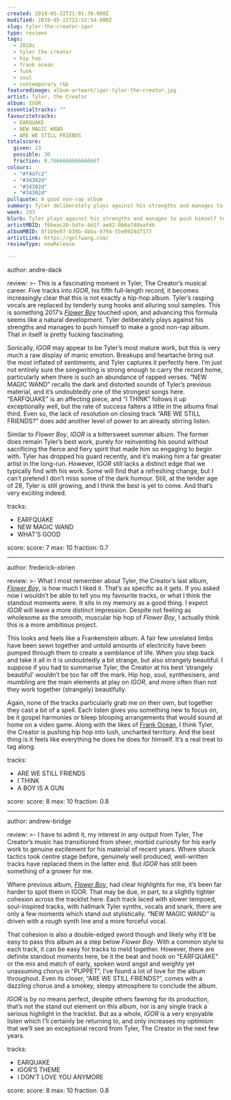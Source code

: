 ```yaml
---
created: 2019-05-22T21:01:39.000Z
modified: 2019-05-22T22:52:54.000Z
slug: tyler-the-creator-igor
type: reviews
tags:
  - 2010s
  - tyler the creator
  - hip hop
  - frank ocean
  - funk
  - soul
  - contemporary r&b
featuredimage: album-artwork/igor-tyler-the-creator.jpg
artist: Tyler, the Creator
album: IGOR
essentialtracks: ""
favouritetracks:
  - EARQUAKE
  - NEW MAGIC WAND
  - ARE WE STILL FRIENDS
totalscore:
  given: 23
  possible: 30
  fraction: 0.7666666666666667
colours:
  - "#f4afc2"
  - "#34302d"
  - "#34302d"
  - "#34302d"
pullquote: A good non-rap album
summary: Tyler deliberately plays against his strengths and manages to push himself to make a good non-rap album. That in itself is pretty fucking fascinating.
week: 193
blurb: Tyler plays against his strengths and manages to push himself to make a good non-rap album. That in itself is pretty fucking fascinating.
artistMBID: f6beac20-5dfe-4d1f-ae02-0b0a740aafd6
albumMBID: 0f1b9e07-b38b-4bba-9794-55e0924d7177
artistLink: https://golfwang.com/
reviewType: newRelease

---
```


author: andre-dack

review: >-
  This is a fascinating moment in Tyler, The Creator’s musical career. Five tracks into *IGOR*, his fifth full-length record, it becomes increasingly clear that this is not exactly a hip-hop album. Tyler’s rasping vocals are replaced by tenderly sung hooks and alluring soul samples. This is something 2017’s [*Flower Boy*](/reviews/tyler-the-creator-flower-boy/) touched upon, and advancing this formula seems like a natural development. Tyler deliberately plays against his strengths and manages to push himself to make a good non-rap album. That in itself is pretty fucking fascinating.

  Sonically, *IGOR* may appear to be Tyler’s most mature work, but this is very much a raw display of manic emotion. Breakups and heartache bring out the most inflated of sentiments, and Tyler captures it perfectly here. I’m just not entirely sure the songwriting is strong enough to carry the record home, particularly when there is such an abundance of rapped verses. “NEW MAGIC WAND” recalls the dark and distorted sounds of Tyler’s previous material, and it’s undoubtedly one of the strongest songs here. “EARFQUAKE” is an affecting piece, and “I THINK” follows it up exceptionally well, but the rate of success falters a little in the albums final third. Even so, the lack of resolution on closing track “ARE WE STILL FRIENDS?” does add another level of power to an already stirring listen.

  Similar to *Flower Boy*, *IGOR* is a bittersweet summer album. The former does remain Tyler’s best work, purely for reinventing his sound without sacrificing the fierce and fiery spirit that made him so engaging to begin with. Tyler has dropped his guard recently, and it’s making him a far greater artist in the long-run. However, *IGOR* still lacks a distinct edge that we typically find with his work. Some will find that a refreshing change, but I can’t pretend I don’t miss some of the dark humour. Still, at the tender age of 28, Tyler is still growing, and I think the best is yet to come. And that’s very exciting indeed.

tracks:
  - EARFQUAKE
  - ­­NEW MAGIC WAND
  - ­­WHAT’S GOOD

score:
  score: 7
  max: 10
  fraction: 0.7

---
author: frederick-obrien

review: >-
  What I most remember about Tyler, the Creator’s last album, [*Flower Boy*](/reviews/tyler-the-creator-flower-boy/), is how much I liked it. That’s as specific as it gets. If you asked now I wouldn’t be able to tell you my favourite tracks, or what I think the standout moments were. It sits in my memory as a good thing. I expect *IGOR* will leave a more distinct impression. Despite not feeling as wholesome as the smooth, muscular hip hop of *Flower Boy*, I actually think this is a more ambitious project.

  This looks and feels like a Frankenstein album. A fair few unrelated limbs have been sewn together and untold amounts of electricity have been pumped through them to create a semblance of life. When you step back and take it all in it is undoubtedly a bit strange, but also strangely beautiful. I suppose if you had to summarise Tyler, the Creator at his best ‘strangely beautiful’ wouldn’t be too far off the mark. Hip hop, soul, synthesisers, and mumbling are the main elements at play on *IGOR*, and more often than not they work together (strangely) beautifully.

  Again, none of the tracks particularly grab me on their own, but together they cast a bit of a spell. Each listen gives you something new to focus on, be it gospel harmonies or bleep blooping arrangements that would sound at home on a video game. Along with the likes of [Frank Ocean](/reviews/frank-ocean-blond/), I think Tyler, the Creator is pushing hip hop into lush, uncharted territory. And the best thing is it feels like everything he does he does for himself. It’s a real treat to tag along.

tracks:
  - ARE WE STILL FRIENDS
  - ­­I THINK
  - ­­A BOY IS A GUN

score:
  score: 8
  max: 10
  fraction: 0.8

---
author: andrew-bridge

review: >-
  I have to admit it, my interest in any output from Tyler, The Creator’s music has transitioned from sheer, morbid curiosity for his early work to genuine excitement for his material of recent years. Where shock tactics took centre stage before, genuinely well produced, well-written tracks have replaced them in the latter end. But *IGOR* has still been something of a grower for me.

  Where previous album, [*Flower Boy*](/reviews/tyler-the-creator-flower-boy/), had clear highlights for me, it’s been far harder to spot them in IGOR. That may be due, in part, to a slightly tighter cohesion across the tracklist here. Each track laced with slower tempoed, soul-inspired tracks, with hallmark Tyler synths, vocals and snark, there are only a few moments which stand out stylistically. “NEW MAGIC WAND” is driven with a rough synth line and a more forceful vocal.

  That cohesion is also a double-edged sword though and likely why it’d be easy to pass this album as a step below *Flower Boy*. With a common style to each track, it can be easy for tracks to meld together. However, there are definite standout moments here, be it the beat and hook on “EARFQUAKE” or the mix and match of early, spoken word angst and weighty yet unassuming chorus in “PUPPET”, I’ve found a lot of love for the album throughout. Even its closer, “ARE WE STILL FRIENDS?”, comes with a dazzling chorus and a smokey, sleepy atmosphere to conclude the album.

  *IGOR* is by no means perfect, despite others fawning for its production, that’s not the stand out element on this album, nor is any single track a serious highlight in the tracklist. But as a whole, *IGOR* is a very enjoyable listen which I’ll certainly be returning to, and only increases my optimism that we’ll see an exceptional record from Tyler, The Creator in the next few years.

tracks:
  - EARQUAKE
  - ­­IGOR’S THEME
  - ­­I DON’T LOVE YOU ANYMORE
  
score:
  score: 8
  max: 10
  fraction: 0.8
